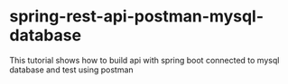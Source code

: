 # spring-rest-api-postman-mysql-database
This tutorial shows how to build api with spring boot connected to mysql database and test using postman
